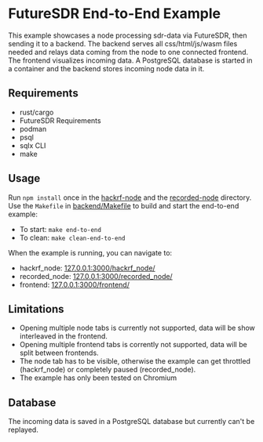 # FutureSDR End-to-End Example
This example showcases a node processing sdr-data via FutureSDR, then sending it to a backend. The backend serves 
all css/html/js/wasm files needed and relays data coming from the node to one connected frontend. The frontend
visualizes incoming data. A PostgreSQL database is started in a container and the backend stores incoming node
data in it.

## Requirements
* rust/cargo
* FutureSDR Requirements
* podman
* psql
* sqlx CLI
* make

## Usage
Run `npm install` once in the [hackrf-node](hackrf-node) and the [recorded-node](recorded-node) directory.
Use the `Makefile` in [backend/Makefile](backend/Makefile) to build and start the end-to-end example:
* To start: `make end-to-end`
* To clean: `make clean-end-to-end`

When the example is running, you can navigate to:
* hackrf_node: [127.0.0.1:3000/hackrf_node/](http://127.0.0.1:3000/hackrf_node/)
* recorded_node: [127.0.0.1:3000/recorded_node/](http://127.0.0.1:3000/recorded_node/)
* frontend: [127.0.0.1:3000/frontend/](http://127.0.0.1:3000/frontend/)

## Limitations
* Opening multiple node tabs is currently not supported, data will be show interleaved in the frontend.
* Opening multiple frontend tabs is corrently not supported, data will be split between frontends.
* The node tab has to be visible, otherwise the example can get throttled (hackrf_node) or completely paused (recorded_node).
* The example has only been tested on Chromium

## Database
The incoming data is saved in a PostgreSQL database but currently can't be replayed.
